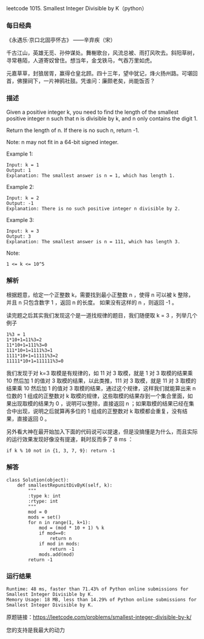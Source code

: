 leetcode  1015. Smallest Integer Divisible by K（python）

### 每日经典

《永遇乐·京口北固亭怀古》 ——辛弃疾（宋）

千古江山，英雄无觅、孙仲谋处。舞榭歌台，风流总被、雨打风吹去。斜阳草树，寻常巷陌，人道寄奴曾住。想当年，金戈铁马，气吞万里如虎。

元嘉草草，封狼居胥，赢得仓皇北顾。四十三年，望中犹记，烽火扬州路。可堪回首，佛狸祠下，一片神鸦社鼓。凭谁问：廉颇老矣，尚能饭否？


### 描述

Given a positive integer k, you need to find the length of the smallest positive integer n such that n is divisible by k, and n only contains the digit 1.

Return the length of n. If there is no such n, return -1.

Note: n may not fit in a 64-bit signed integer.



Example 1:


	Input: k = 1
	Output: 1
	Explanation: The smallest answer is n = 1, which has length 1.
	
Example 2:

	
	Input: k = 2
	Output: -1
	Explanation: There is no such positive integer n divisible by 2.

Example 3:

	Input: k = 3
	Output: 3
	Explanation: The smallest answer is n = 111, which has length 3.

	


Note:

	1 <= k <= 10^5



### 解析

根据题意，给定一个正整数 k，需要找到最小正整数 n ，使得 n 可以被 k 整除，并且 n 只包含数字 1 ，返回 n 的长度。 如果没有这样的 n ，则返回 -1 。

读完题之后其实我们发现这个是一道找规律的题目，我们随便取 k = 3 ，列举几个例子

	1%3 = 1
	1*10+1=11%3=2      
	11*10+1=111%3=0
	111*10+1=1111%3=1
	1111*10+1=11111%3=2
	11111*10+1=111111%3=0
	
我们发现于对 k=3 取模是有规律的，如 11 对 3 取模，就是 1 对 3 取模的结果乘 10 然后加 1 的值对 3 取模的结果，以此类推，111 对 3 取模，就是 11 对 3 取模的结果乘 10 然后加 1 的值对 3 取模的结果，通过这个规律，这样我们就能算出来 n 位数的 1 组成的正整数对 k 取模的规律，这些取模的结果存到一个集合里面，如果出现取模的结果为 0 ，说明可以整除，直接返回 n ；如果取模的结果已经在集合中出现，说明之后就算再多位的 1 组成的正整数对 k 取模都会重复，没有结果，直接返回 0 。

另外看大神在最开始加入下面的代码说可以提速，但是没搞懂是为什么，而且实际的运行效果发现好像没有提速，耗时反而多了 8 ms ：

	if k % 10 not in {1, 3, 7, 9}: return -1


### 解答
				
	
	class Solution(object):
	    def smallestRepunitDivByK(self, k):
	        """
	        :type k: int
	        :rtype: int
	        """
	        mod = 0
	        mods = set()
	        for n in range(1, k+1):
	            mod = (mod * 10 + 1) % k
	            if mod==0:
	                return n
	            if mod in mods:
	                return -1
	            mods.add(mod)
	        return -1
            	      
			
### 运行结果

	Runtime: 48 ms, faster than 71.43% of Python online submissions for Smallest Integer Divisible by K.
	Memory Usage: 18 MB, less than 14.29% of Python online submissions for Smallest Integer Divisible by K.


原题链接：https://leetcode.com/problems/smallest-integer-divisible-by-k/



您的支持是我最大的动力
